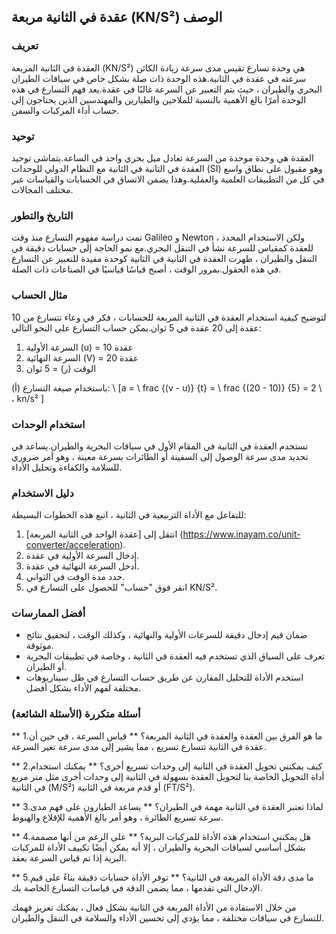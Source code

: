 ## عقدة في الثانية مربعة (KN/S²) الوصف

### تعريف
العقدة في الثانية المربعة (KN/S²) هي وحدة تسارع تقيس مدى سرعة زيادة الكائن سرعته في عقدة في الثانية.هذه الوحدة ذات صلة بشكل خاص في سياقات الطيران البحري والطيران ، حيث يتم التعبير عن السرعة غالبًا في عقدة.يعد فهم التسارع في هذه الوحدة أمرًا بالغ الأهمية بالنسبة للملاحين والطيارين والمهندسين الذين يحتاجون إلى حساب أداء المركبات والسفن.

### توحيد
العقدة هي وحدة موحدة من السرعة تعادل ميل بحري واحد في الساعة.يتماشى توحيد العقدة في الثانية في الثانية مع النظام الدولي للوحدات (SI) وهو مقبول على نطاق واسع في كل من التطبيقات العلمية والعملية.وهذا يضمن الاتساق في الحسابات والقياسات عبر مختلف المجالات.

### التاريخ والتطور
تمت دراسة مفهوم التسارع منذ وقت Galileo و Newton ، ولكن الاستخدام المحدد للعقدة كمقياس للسرعة نشأ في التنقل البحري.مع نمو الحاجة إلى حسابات دقيقة في التنقل والطيران ، ظهرت العقدة في الثانية في الثانية كوحدة مفيدة للتعبير عن التسارع في هذه الحقول.بمرور الوقت ، أصبح قياسًا قياسيًا في الصناعات ذات الصلة.

### مثال الحساب
لتوضيح كيفية استخدام العقدة في الثانية المربعة للحسابات ، فكر في وعاء تتسارع من 10 عقدة إلى 20 عقدة في 5 ثوان.يمكن حساب التسارع على النحو التالي:

1. السرعة الأولية (u) = 10 عقدة
2. السرعة النهائية (V) = 20 عقدة
3. الوقت (ر) = 5 ثوان

باستخدام صيغة التسارع (أ):
\ [a = \ frac {(v - u)} {t} = \ frac {(20 - 10)} {5} = 2 \ ، kn/s² \]

### استخدام الوحدات
تستخدم العقدة في الثانية في المقام الأول في سياقات البحرية والطيران.يساعد في تحديد مدى سرعة الوصول إلى السفينة أو الطائرات بسرعة معينة ، وهو أمر ضروري للسلامة والكفاءة وتحليل الأداء.

### دليل الاستخدام
للتفاعل مع الأداة التربيعية في الثانية ، اتبع هذه الخطوات البسيطة:
1. انتقل إلى [عقدة الواحد في الثانية المربعة] (https://www.inayam.co/unit-converter/acceleration).
2. إدخال السرعة الأولية في عقدة.
3. أدخل السرعة النهائية في عقدة.
4. حدد مدة الوقت في الثواني.
5. انقر فوق "حساب" للحصول على التسارع في KN/S².

### أفضل الممارسات
- ضمان قيم إدخال دقيقة للسرعات الأولية والنهائية ، وكذلك الوقت ، لتحقيق نتائج موثوقة.
- تعرف على السياق الذي تستخدم فيه العقدة في الثانية ، وخاصة في تطبيقات البحرية أو الطيران.
- استخدم الأداة للتحليل المقارن عن طريق حساب التسارع في ظل سيناريوهات مختلفة لفهم الأداء بشكل أفضل.

### أسئلة متكررة (الأسئلة الشائعة)

** 1.ما هو الفرق بين العقدة والعقدة في الثانية المربعة؟ **
قياس السرعة ، في حين أن عقدة في الثانية تتسارع تسريع ، مما يشير إلى مدى سرعة تغير السرعة.

** 2.كيف يمكنني تحويل العقدة في الثانية إلى وحدات تسريع أخرى؟ **
يمكنك استخدام أداة التحويل الخاصة بنا لتحويل العقدة بسهولة في الثانية إلى وحدات أخرى مثل متر مربع في الثانية (M/S²) أو قدم مربعة في الثانية (FT/S²).

** 3.لماذا تعتبر العقدة في الثانية مهمة في الطيران؟ **
يساعد الطيارون على فهم مدى سرعة تسريع الطائرة ، وهو أمر بالغ الأهمية للإقلاع والهبوط.

** 4.هل يمكنني استخدام هذه الأداة للمركبات البرية؟ **
على الرغم من أنها مصممة بشكل أساسي لسياقات البحرية والطيران ، إلا أنه يمكن أيضًا تكييف الأداة للمركبات البرية إذا تم قياس السرعة بعقد.

** 5.ما مدى دقة الأداة المربعة في الثانية؟ **
توفر الأداة حسابات دقيقة بناءً على قيم الإدخال التي تقدمها ، مما يضمن الدقة في قياسات التسارع الخاصة بك.

من خلال الاستفادة من الأداة المربعة في الثانية بشكل فعال ، يمكنك تعزيز فهمك للتسارع في سياقات مختلفة ، مما يؤدي إلى تحسين الأداء والسلامة في التنقل والطيران.